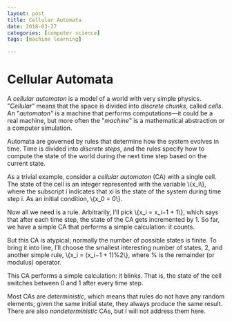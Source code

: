 ```yaml
---
layout: post
title: Cellular Automata
date: 2018-03-27
categories: [computer science]
tags: [machine learning]

---
```


Cellular Automata
========

A *cellular automaton* is a model of a world with very simple physics. "*Cellular*" means that the space is divided into *discrete chunks*, called *cells*. An "*automaton*" is a machine that performs computations—it could be a real machine, but more often the "*machine*" is a mathematical abstraction or a computer simulation.

Automata are governed by rules that determine how the system evolves in time. Time is divided into *discrete steps*, and the rules specify how to compute the state of the world during the next time step based on the current state.

As a trivial example, consider a *cellular automaton* (CA) with a single cell. The state of the cell is an integer represented with the variable \\{x_i\\}, where the subscript i indicates that xi is the state of the system during time step i. As an initial condition, \\{x_0 = 0\\}.

Now all we need is a rule. Arbitrarily, I’ll pick \\{x_i = x_i−1 + 1\\}, which says that after each time step, the state of the CA gets incremented by 1. So far, we have a simple CA that performs a simple calculation: it counts.

But this CA is atypical; normally the number of possible states is finite. To bring it into line, I’ll choose the smallest interesting number of states, 2, and another simple rule, \\{x_i = (x_i−1 + 1)%2\\}, where % is the remainder (or modulus) operator.

This CA performs a simple calculation: it blinks. That is, the state of the cell switches between 0 and 1 after every time step.

Most CAs are *deterministic*, which means that rules do not have any random elements; given the same initial state, they always produce the same result. There are also *nondeterministic* CAs, but I will not address them here.
